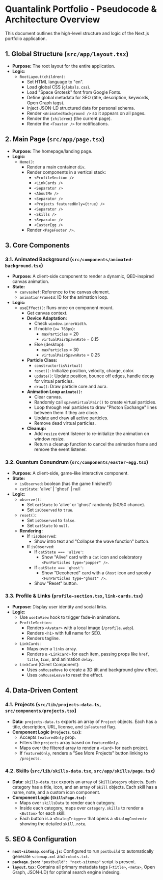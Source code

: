 # Quantalink Portfolio - Pseudocode & Architecture Overview

This document outlines the high-level structure and logic of the Next.js portfolio application.

## 1. Global Structure (`src/app/layout.tsx`)

- **Purpose:** The root layout for the entire application.
- **Logic:**
  - `RootLayout(children)`:
    - Set HTML language to "en".
    - Load global CSS (`globals.css`).
    - Load "Space Grotesk" font from Google Fonts.
    - Define global metadata for SEO (title, description, keywords, Open Graph tags).
    - Inject JSON-LD structured data for personal schema.
    - Render `<AnimatedBackground />` so it appears on all pages.
    - Render the `{children}` (the current page).
    - Render the `<Toaster />` for notifications.

## 2. Main Page (`src/app/page.tsx`)

- **Purpose:** The homepage/landing page.
- **Logic:**
  - `Home()`:
    - Render a main container `div`.
    - Render components in a vertical stack:
      - `<ProfileSection />`
      - `<LinkCards />`
      - `<Separator />`
      - `<AboutMe />`
      - `<Separator />`
      - `<Projects featuredOnly={true} />`
      - `<Separator />`
      - `<Skills />`
      - `<Separator />`
      - `<EasterEgg />`
    - Render `<PageFooter />`.

## 3. Core Components

### 3.1. Animated Background (`src/components/animated-background.tsx`)

- **Purpose:** A client-side component to render a dynamic, QED-inspired canvas animation.
- **State:**
  - `canvasRef`: Reference to the canvas element.
  - `animationFrameId`: ID for the animation loop.
- **Logic:**
  - `useEffect()`: Runs once on component mount.
    - Get canvas context.
    - **Device Adaptation:**
      - Check `window.innerWidth`.
      - If mobile (`<= 768px`):
        - `maxParticles` = 20
        - `virtualPairSpawnRate` = 0.15
      - Else (desktop):
        - `maxParticles` = 30
        - `virtualPairSpawnRate` = 0.25
    - **Particle Class:**
      - `constructor(isVirtual)`
      - `reset()`: Initialize position, velocity, charge, color.
      - `update()`: Update position, bounce off edges, handle decay for virtual particles.
      - `draw()`: Draw particle core and aura.
    - **Animation Loop `animate()`:**
      - Clear canvas.
      - Randomly call `spawnVirtualPair()` to create virtual particles.
      - Loop through real particles to draw "Photon Exchange" lines between them if they are close.
      - Update and draw all active particles.
      - Remove dead virtual particles.
    - **Cleanup:**
      - Add `resize` event listener to re-initialize the animation on window resize.
      - Return a cleanup function to cancel the animation frame and remove the event listener.

### 3.2. Quantum Conundrum (`src/components/easter-egg.tsx`)

- **Purpose:** A client-side, game-like interactive component.
- **State:**
  - `isObserved`: boolean (has the game finished?)
  - `catState`: 'alive' | 'ghost' | null
- **Logic:**
  - `observe()`:
    - Set `catState` to 'alive' or 'ghost' randomly (50/50 chance).
    - Set `isObserved` to `true`.
  - `reset()`:
    - Set `isObserved` to `false`.
    - Set `catState` to `null`.
  - **Rendering:**
    - If `!isObserved`:
      - Show intro text and "Collapse the wave function" button.
    - If `isObserved`:
      - If `catState === 'alive'`:
        - Show "Alive" card with a `Cat` icon and celebratory `<FunParticles type="popper" />`.
      - If `catState === 'ghost'`:
        - Show "Decohered" card with a `Ghost` icon and spooky `<FunParticles type="ghost" />`.
      - Show "Reset" button.

### 3.3. Profile & Links (`profile-section.tsx`, `link-cards.tsx`)

- **Purpose:** Display user identity and social links.
- **Logic:**
  - Use `useInView` hook to trigger fade-in animations.
  - `ProfileSection`:
    - Renders `<Avatar>` with a local image (`/profile.webp`).
    - Renders `<h1>` with full name for SEO.
    - Renders tagline.
  - `LinkCards`:
    - Maps over a `links` array.
    - Renders a `<LinkCard>` for each item, passing props like `href`, `title`, `Icon`, and animation `delay`.
  - `LinkCard` (Client Component):
    - Uses `onMouseMove` to create a 3D tilt and background glow effect.
    - Uses `onMouseLeave` to reset the effect.

## 4. Data-Driven Content

### 4.1. Projects (`src/lib/projects-data.ts`, `src/components/projects.tsx`)

- **Data:** `projects-data.ts` exports an array of `Project` objects. Each has a title, description, URL, license, and `isFeatured` flag.
- **Component Logic (`Projects.tsx`):**
  - Accepts `featuredOnly` prop.
  - Filters the `projects` array based on `featuredOnly`.
  - Maps over the filtered array to render a `<Card>` for each project.
  - If `featuredOnly`, renders a "See More Projects" button linking to `/projects`.

### 4.2. Skills (`src/lib/skills-data.tsx`, `src/app/skills/page.tsx`)

- **Data:** `skills-data.tsx` exports an array of `SkillCategory` objects. Each category has a title, icon, and an array of `Skill` objects. Each skill has a name, note, and a custom icon component.
- **Component Logic (`SkillsPage.tsx`):**
  - Maps over `skillsData` to render each category.
  - Inside each category, maps over `category.skills` to render a `<Button>` for each skill.
  - Each button is a `<DialogTrigger>` that opens a `<DialogContent>` showing the detailed `skill.note`.

## 5. SEO & Configuration

- **`next-sitemap.config.js`:** Configured to run `postbuild` to automatically generate `sitemap.xml` and `robots.txt`.
- **`package.json`:** `"postbuild": "next-sitemap"` script is present.
- **`layout.tsx`:** Contains all primary metadata tags (`<title>`, `<meta>`, Open Graph, JSON-LD) for optimal search engine indexing.
